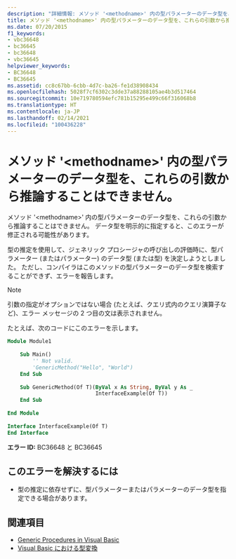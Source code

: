 ```yaml
---
description: "詳細情報: メソッド '<methodname>' 内の型パラメーターのデータ型を、これらの引数から推論することはできません"
title: メソッド '<methodname>' 内の型パラメーターのデータ型を、これらの引数から推論することはできません。
ms.date: 07/20/2015
f1_keywords:
- vbc36648
- bc36645
- bc36648
- vbc36645
helpviewer_keywords:
- BC36648
- BC36645
ms.assetid: cc8c67bb-6cbb-4d7c-ba26-fe1d38908434
ms.openlocfilehash: 5028f7cf6302c3dde37a88288105ae4b3d517464
ms.sourcegitcommit: 10e719780594efc781b15295e499c66f316068b8
ms.translationtype: HT
ms.contentlocale: ja-JP
ms.lasthandoff: 02/14/2021
ms.locfileid: "100436228"
---
```

# <a name="data-types-of-the-type-parameters-in-method-methodname-cannot-be-inferred-from-these-arguments"></a>メソッド '\<methodname>' 内の型パラメーターのデータ型を、これらの引数から推論することはできません。

メソッド '\<methodname>' 内の型パラメーターのデータ型を、これらの引数から推論することはできません。 データ型を明示的に指定すると、このエラーが修正される可能性があります。  
  
 型の推定を使用して、ジェネリック プロシージャの呼び出しの評価時に、型パラメーター (またはパラメーター) のデータ型 (または型) を決定しようとしました。 ただし、コンパイラはこのメソッドの型パラメーターのデータ型を検索することができず、エラーを報告します。  
  
> [!NOTE]
> 引数の指定がオプションではない場合 (たとえば、クエリ式内のクエリ演算子など)、エラー メッセージの 2 つ目の文は表示されません。  
  
 たとえば、次のコードにこのエラーを示します。  
  
```vb  
Module Module1  
  
    Sub Main()  
        '' Not valid.  
        'GenericMethod("Hello", "World")  
    End Sub  
  
    Sub GenericMethod(Of T)(ByVal x As String, ByVal y As _  
                            InterfaceExample(Of T))  
    End Sub  
  
End Module  
  
Interface InterfaceExample(Of T)  
End Interface  
```  
  
 **エラー ID:** BC36648 と BC36645  
  
## <a name="to-correct-this-error"></a>このエラーを解決するには  
  
- 型の推定に依存せずに、型パラメーターまたはパラメーターのデータ型を指定できる場合があります。  
  
## <a name="see-also"></a>関連項目

- [Generic Procedures in Visual Basic](../programming-guide/language-features/data-types/generic-procedures.md)
- [Visual Basic における型変換](../programming-guide/language-features/data-types/type-conversions.md)
